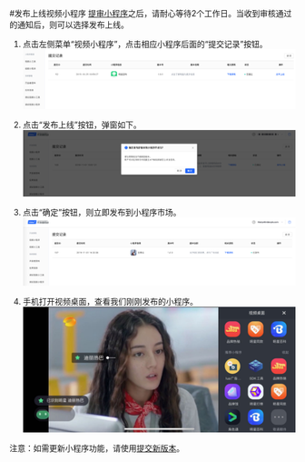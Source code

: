 #发布上线视频小程序
[提审小程序](./submit-new-miniprogram-version.md)之后，请耐心等待2个工作日。当收到审核通过的通知后，则可以选择发布上线。

1. 点击左侧菜单“视频小程序”，点击相应小程序后面的“提交记录”按钮。
![](./image/Xnip2019-10-25_19-02-02.png)

2. 点击“发布上线”按钮，弹窗如下。
![](./image/Xnip2019-11-01_17-24-58.png)

3. 点击“确定”按钮，则立即发布到小程序市场。
![](./image/Xnip2019-11-01_16-57-25.png)

4. 手机打开视频桌面，查看我们刚刚发布的小程序。
![](./image/IMG_1793.jpeg)

注意：如需更新小程序功能，请使用[提交新版本](./submit-new-miniprogram-version.md)。